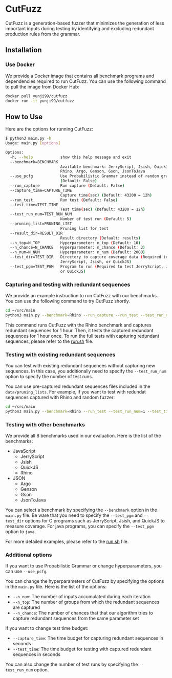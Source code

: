# CutFuzz

CutFuzz is a generation-based fuzzer that minimizes the generation of less important inputs during testing by identifying and excluding redundant production rules from the grammar.
<!-- 논문 링크/파일 추가 -->

## Installation

### Use Docker

We provide a Docker image that contains all benchmark programs and dependencies required to run CutFuzz. You can use the following command to pull the image from Docker Hub:

```bash
docker pull yunji99/cutfuzz
docker run -it yunji99/cutfuzz
```

## How to Use

Here are the options for running CutFuzz:

```bash
$ python3 main.py -h
Usage: main.py [options]

Options:
  -h, --help            show this help message and exit
  --benchmark=BENCHMARK
                        Available benchmark: JerryScript, Jsish, QuickJS,
                        Rhino, Argo, Genson, Gson, JsonToJava
  --use_pcfg            Use Probabilistic Grammar instead of random grammar
                        (Default: False)
  --run_capture         Run capture (Default: False)
  --capture_time=CAPTURE_TIME
                        Capture time(sec) (Default: 43200 = 12h)
  --run_test            Run test (Default: False)
  --test_time=TEST_TIME
                        Test time(sec) (Default: 43200 = 12h)
  --test_run_num=TEST_RUN_NUM
                        Number of test run (Default: 5)
  --pruning_list=PRUNING_LIST
                        Pruning list for test
  --result_dir=RESULT_DIR
                        Result directory (Default: results)
  --n_top=N_TOP         Hyperparameter: n_top (Default: 10)
  --n_chance=N_CHANCE   Hyperparameter: n_chance (Default: 3)
  --n_num=N_NUM         Hyperparameter: n_num (Default: 2000)
  --test_dir=TEST_DIR   Directory to capture coverage data (Required to test
                        JerryScript, Jsish, or QuickJS)
  --test_pgm=TEST_PGM   Program to run (Required to test JerryScript, Jsish,
                        or QuickJS)
```

### Capturing and testing with redundant sequences

We provide an example instruction to run CutFuzz with our benchmarks. You can use the following command to try CutFuzz shortly.

```bash
cd ~/src/main
python3 main.py --benchmark=Rhino --run_capture --run_test --test_run_num=1 --capture_time=3600 --test_time=3600 --test_pgm=java
```

This command runs CutFuzz with the Rhino benchmark and captures redundant sequences for 1 hour. Then, it tests the captured redundant sequences for 1 hour once.
To run the full tests with capturing redundant sequences, please refer to the [run.sh](src/main/run.sh) file.

### Testing with existing redundant sequences

You can test with existing redundant sequences without capturing new sequences. In this case, you additionally need to specify the ```--test_run_num``` option to specify the number of test runs.

You can use pre-captured redundant sequences files included in the ```data/pruning_lists```. For example, if you want to test with redundat sequences captured with Rhino and random fuzzer:

```bash
cd ~/src/main
python3 main.py --benchmark=Rhino --run_test --test_run_num=1 --test_time=3600 --test_pgm=java --pruning_list=../../data/pruning_lists/rhino_random.pickle
```

### Testing with other benchmarks

We provide all 8 benchmarks used in our evaluation. Here is the list of the benchmarks:

- JavaScript
  - JerryScript
  - Jsish
  - QuickJS
  - Rhino
- JSON
  - Argo
  - Genson
  - Gson
  - JsonToJava

You can select a benchmark by specifying the ```--benchmark``` option in the ```main.py``` file.
Be ware that you need to specify the ```--test_pgm``` and ```--test_dir``` options for C programs such as JerryScript, Jsish, and QuickJS to measure coverage.
For java programs, you can specify the ```--test_pgm``` option to ```java```.

For more detailed examples, please refer to the [run.sh](src/main/run.sh) file.

### Additional options

If you want to use Probabilistic Grammar or change hyperparameters, you can use ```--use_pcfg```.

You can change the hyperparameters of CutFuzz by specifying the options in the ```main.py``` file. Here is the list of the options:

- ```--n_num```: The number of inputs accumulated during each iteration
- ```--n_top```: The number of groups from which the redundant sequences are captured
- ```--n_chance```: The number of chances that that our algorithm tries to capture redundant sequences from the same parameter set

If you want to change test time budget:

- ```--capture_time```: The time budget for capturing redundant sequences in seconds
- ```--test_time```: The time budget for testing with captured redundant sequences in seconds

You can also change the number of test runs by specifying the ```--test_run_num``` option.
